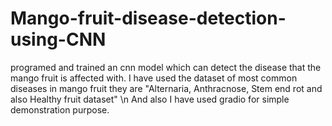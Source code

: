 # Mango-fruit-disease-detection-using-CNN
programed and trained an cnn model which can detect the disease that the mango fruit is affected with. 
I have used the dataset of most common diseases in mango fruit they are "Alternaria, Anthracnose, Stem end rot and also Healthy fruit dataset"
\n And also I have used gradio for simple demonstration purpose.

